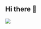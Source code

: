 ## Hi there 👋

<img src="https://github-readme-stats.vercel.app/api?username=Danlif1&show_icons=true&theme=neon&text_color=33B4A8&&count_private=true&include_all_commits=true"/>


<!--
**Danlif1/Danlif1** is a ✨ _special_ ✨ repository because its `README.md` (this file) appears on your GitHub profile.

Here are some ideas to get you started:

- 🔭 I’m currently working on ...
- 🌱 I’m currently learning ...
- 👯 I’m looking to collaborate on ...
- 🤔 I’m looking for help with ...
- 💬 Ask me about ...
- 📫 How to reach me: ...
- 😄 Pronouns: ...
- ⚡ Fun fact: ...
-->
